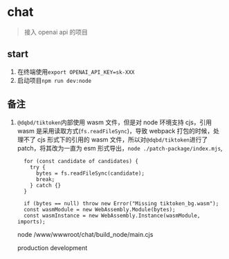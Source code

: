 # chat

> 接入 openai api 的项目

## start

1. 在终端使用`export OPENAI_API_KEY=sk-XXX`
2. 启动项目`npm run dev:node`

## 备注

1. `@dqbd/tiktoken`内部使用 wasm 文件，但是对 node 环境支持 cjs，引用 wasm 是采用读取方式(`fs.readFileSync`)，导致 webpack 打包的时候，处理不了 cjs 形式下的引用的 wasm 文件，所以对`@dqbd/tiktoken`进行了 patch，将其改为一直为 esm 形式导出，`node ./patch-package/index.mjs`,

   ```
     for (const candidate of candidates) {
       try {
         bytes = fs.readFileSync(candidate);
         break;
       } catch {}
     }

     if (bytes == null) throw new Error("Missing tiktoken_bg.wasm");
     const wasmModule = new WebAssembly.Module(bytes);
     const wasmInstance = new WebAssembly.Instance(wasmModule, imports);
   ```

   node /www/wwwroot/chat/build_node/main.cjs

   production
   development
